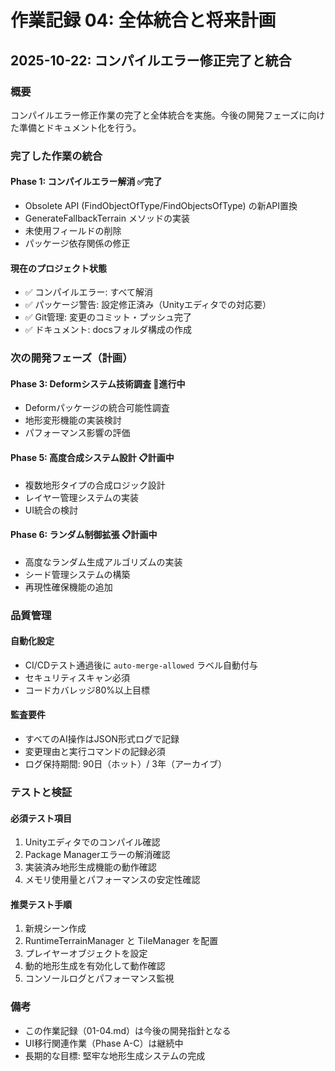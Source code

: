 # 作業記録 04: 全体統合と将来計画

## 2025-10-22: コンパイルエラー修正完了と統合

### 概要
コンパイルエラー修正作業の完了と全体統合を実施。今後の開発フェーズに向けた準備とドキュメント化を行う。

### 完了した作業の統合
#### Phase 1: コンパイルエラー解消 ✅完了
- Obsolete API (FindObjectOfType/FindObjectsOfType) の新API置換
- GenerateFallbackTerrain メソッドの実装
- 未使用フィールドの削除
- パッケージ依存関係の修正

#### 現在のプロジェクト状態
- ✅ コンパイルエラー: すべて解消
- ✅ パッケージ警告: 設定修正済み（Unityエディタでの対応要）
- ✅ Git管理: 変更のコミット・プッシュ完了
- ✅ ドキュメント: docsフォルダ構成の作成

### 次の開発フェーズ（計画）
#### Phase 3: Deformシステム技術調査 🔄進行中
- Deformパッケージの統合可能性調査
- 地形変形機能の実装検討
- パフォーマンス影響の評価

#### Phase 5: 高度合成システム設計 📋計画中
- 複数地形タイプの合成ロジック設計
- レイヤー管理システムの実装
- UI統合の検討

#### Phase 6: ランダム制御拡張 📋計画中
- 高度なランダム生成アルゴリズムの実装
- シード管理システムの構築
- 再現性確保機能の追加

### 品質管理
#### 自動化設定
- CI/CDテスト通過後に `auto-merge-allowed` ラベル自動付与
- セキュリティスキャン必須
- コードカバレッジ80%以上目標

#### 監査要件
- すべてのAI操作はJSON形式ログで記録
- 変更理由と実行コマンドの記録必須
- ログ保持期間: 90日（ホット）/ 3年（アーカイブ）

### テストと検証
#### 必須テスト項目
1. Unityエディタでのコンパイル確認
2. Package Managerエラーの解消確認
3. 実装済み地形生成機能の動作確認
4. メモリ使用量とパフォーマンスの安定性確認

#### 推奨テスト手順
1. 新規シーン作成
2. RuntimeTerrainManager と TileManager を配置
3. プレイヤーオブジェクトを設定
4. 動的地形生成を有効化して動作確認
5. コンソールログとパフォーマンス監視

### 備考
- この作業記録（01-04.md）は今後の開発指針となる
- UI移行関連作業（Phase A-C）は継続中
- 長期的な目標: 堅牢な地形生成システムの完成
